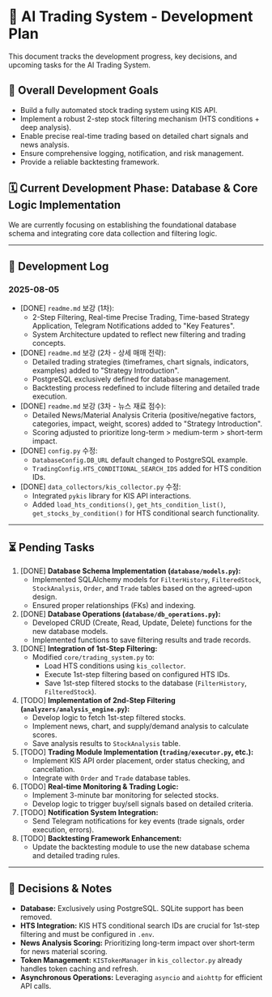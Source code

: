 # 🚀 AI Trading System - Development Plan

This document tracks the development progress, key decisions, and upcoming tasks for the AI Trading System.

## 🎯 Overall Development Goals

*   Build a fully automated stock trading system using KIS API.
*   Implement a robust 2-step stock filtering mechanism (HTS conditions + deep analysis).
*   Enable precise real-time trading based on detailed chart signals and news analysis.
*   Ensure comprehensive logging, notification, and risk management.
*   Provide a reliable backtesting framework.

## 🗓️ Current Development Phase: Database & Core Logic Implementation

We are currently focusing on establishing the foundational database schema and integrating core data collection and filtering logic.

---

## 📅 Development Log

### **2025-08-05**
*   [DONE] `readme.md` 보강 (1차):
    *   2-Step Filtering, Real-time Precise Trading, Time-based Strategy Application, Telegram Notifications added to "Key Features".
    *   System Architecture updated to reflect new filtering and trading concepts.
*   [DONE] `readme.md` 보강 (2차 - 상세 매매 전략):
    *   Detailed trading strategies (timeframes, chart signals, indicators, examples) added to "Strategy Introduction".
    *   PostgreSQL exclusively defined for database management.
    *   Backtesting process redefined to include filtering and detailed trade execution.
*   [DONE] `readme.md` 보강 (3차 - 뉴스 재료 점수):
    *   Detailed News/Material Analysis Criteria (positive/negative factors, categories, impact, weight, scores) added to "Strategy Introduction".
    *   Scoring adjusted to prioritize long-term > medium-term > short-term impact.
*   [DONE] `config.py` 수정:
    *   `DatabaseConfig.DB_URL` default changed to PostgreSQL example.
    *   `TradingConfig.HTS_CONDITIONAL_SEARCH_IDS` added for HTS condition IDs.
*   [DONE] `data_collectors/kis_collector.py` 수정:
    *   Integrated `pykis` library for KIS API interactions.
    *   Added `load_hts_conditions()`, `get_hts_condition_list()`, `get_stocks_by_condition()` for HTS conditional search functionality.

---

## ⏳ Pending Tasks

1.  [DONE] **Database Schema Implementation (`database/models.py`):**
    *   Implemented SQLAlchemy models for `FilterHistory`, `FilteredStock`, `StockAnalysis`, `Order`, and `Trade` tables based on the agreed-upon design.
    *   Ensured proper relationships (FKs) and indexing.
2.  [DONE] **Database Operations (`database/db_operations.py`):**
    *   Developed CRUD (Create, Read, Update, Delete) functions for the new database models.
    *   Implemented functions to save filtering results and trade records.
3.  [DONE] **Integration of 1st-Step Filtering:**
    *   Modified `core/trading_system.py` to:
        *   Load HTS conditions using `kis_collector`.
        *   Execute 1st-step filtering based on configured HTS IDs.
        *   Save 1st-step filtered stocks to the database (`FilterHistory`, `FilteredStock`).
4.  [TODO] **Implementation of 2nd-Step Filtering (`analyzers/analysis_engine.py`):**
    *   Develop logic to fetch 1st-step filtered stocks.
    *   Implement news, chart, and supply/demand analysis to calculate scores.
    *   Save analysis results to `StockAnalysis` table.
5.  [TODO] **Trading Module Implementation (`trading/executor.py`, etc.):**
    *   Implement KIS API order placement, order status checking, and cancellation.
    *   Integrate with `Order` and `Trade` database tables.
6.  [TODO] **Real-time Monitoring & Trading Logic:**
    *   Implement 3-minute bar monitoring for selected stocks.
    *   Develop logic to trigger buy/sell signals based on detailed criteria.
7.  [TODO] **Notification System Integration:**
    *   Send Telegram notifications for key events (trade signals, order execution, errors).
8.  [TODO] **Backtesting Framework Enhancement:**
    *   Update the backtesting module to use the new database schema and detailed trading rules.

---

## 📝 Decisions & Notes

*   **Database:** Exclusively using PostgreSQL. SQLite support has been removed.
*   **HTS Integration:** KIS HTS conditional search IDs are crucial for 1st-step filtering and must be configured in `.env`.
*   **News Analysis Scoring:** Prioritizing long-term impact over short-term for news material scoring.
*   **Token Management:** `KISTokenManager` in `kis_collector.py` already handles token caching and refresh.
*   **Asynchronous Operations:** Leveraging `asyncio` and `aiohttp` for efficient API calls.